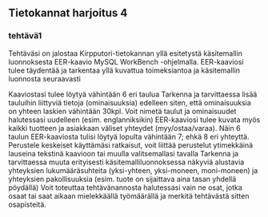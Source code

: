 ## Tietokannat harjoitus 4

### tehtävä1

Tehtäväsi on jalostaa Kirpputori-tietokannan yllä esitetystä käsitemallin luonnoksesta EER-kaavio MySQL WorkBench -ohjelmalla. EER-kaaviosi tulee täydentää ja tarkentaa yllä kuvattua toimeksiantoa ja käsitemallin luonnosta seuraavasti

Kaaviostasi tulee löytyä vähintään 6 eri taulua
Tarkenna ja tarvittaessa lisää tauluihin liittyviä tietoja (ominaisuuksia) edelleen siten, että ominaisuuksia on yhteen laskien vähintään 30kpl.
Voit nimetä taulut ja ominaisuudet halutessasi uudelleen (esim. englanniksikin)
EER-kaaviosi tulee kuvata myös kaikki tuotteen ja asiakkaan väliset yhteydet (myy/ostaa/varaa). Näin 6 taulun EER-kaaviosta tulisi löytyä lopulta vähintään 7; ehkä 8 eri yhteyttä.
Perustele keskeiset käyttämäsi ratkaisut, voit liittää perustelut ytimekkäinä lauseina tekstinä kaavioon tai muulla valitsemallasi tavalla
Tarkenna ja tarvittaessa muuta erityisesti käsitemalliluonnoksessa näkyviä alustavia yhteyksien lukumääräsuhteita (yksi-yhteen, yksi-moneen, moni-moneen) ja yhteyksien pakollisuuksia (esim. tuote on sijaittava aina tasan yhdellä pöydällä)
Voit toteuttaa tehtävänannosta halutessasi vain ne osat, jotka osaat tai saat aikaan mielekkäällä työmäärällä ja merkitä tehtävästä sitten osapisteitä.

